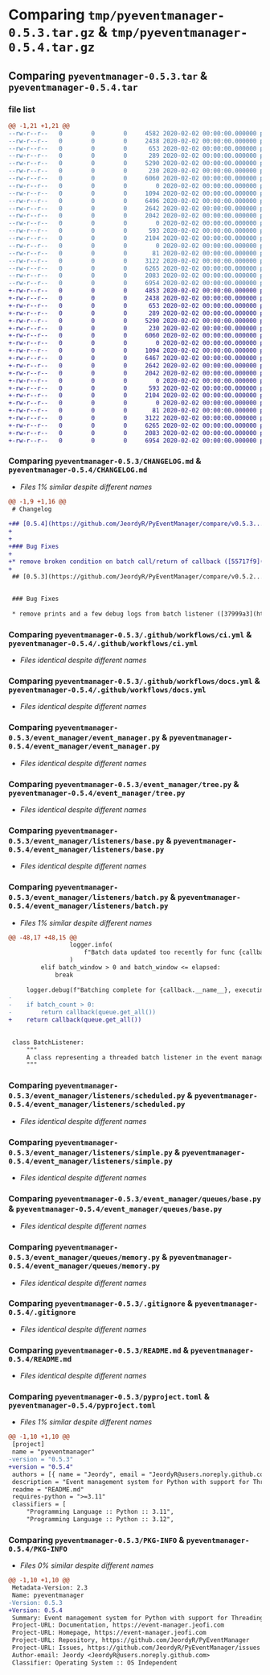 # Comparing `tmp/pyeventmanager-0.5.3.tar.gz` & `tmp/pyeventmanager-0.5.4.tar.gz`

## Comparing `pyeventmanager-0.5.3.tar` & `pyeventmanager-0.5.4.tar`

### file list

```diff
@@ -1,21 +1,21 @@
--rw-r--r--   0        0        0     4582 2020-02-02 00:00:00.000000 pyeventmanager-0.5.3/CHANGELOG.md
--rw-r--r--   0        0        0     2438 2020-02-02 00:00:00.000000 pyeventmanager-0.5.3/.github/workflows/ci.yml
--rw-r--r--   0        0        0      653 2020-02-02 00:00:00.000000 pyeventmanager-0.5.3/.github/workflows/docs.yml
--rw-r--r--   0        0        0      289 2020-02-02 00:00:00.000000 pyeventmanager-0.5.3/event_manager/__init__.py
--rw-r--r--   0        0        0     5290 2020-02-02 00:00:00.000000 pyeventmanager-0.5.3/event_manager/event_manager.py
--rw-r--r--   0        0        0      230 2020-02-02 00:00:00.000000 pyeventmanager-0.5.3/event_manager/fork_types.py
--rw-r--r--   0        0        0     6060 2020-02-02 00:00:00.000000 pyeventmanager-0.5.3/event_manager/tree.py
--rw-r--r--   0        0        0        0 2020-02-02 00:00:00.000000 pyeventmanager-0.5.3/event_manager/listeners/__init__.py
--rw-r--r--   0        0        0     1094 2020-02-02 00:00:00.000000 pyeventmanager-0.5.3/event_manager/listeners/base.py
--rw-r--r--   0        0        0     6496 2020-02-02 00:00:00.000000 pyeventmanager-0.5.3/event_manager/listeners/batch.py
--rw-r--r--   0        0        0     2642 2020-02-02 00:00:00.000000 pyeventmanager-0.5.3/event_manager/listeners/scheduled.py
--rw-r--r--   0        0        0     2042 2020-02-02 00:00:00.000000 pyeventmanager-0.5.3/event_manager/listeners/simple.py
--rw-r--r--   0        0        0        0 2020-02-02 00:00:00.000000 pyeventmanager-0.5.3/event_manager/queues/__init__.py
--rw-r--r--   0        0        0      593 2020-02-02 00:00:00.000000 pyeventmanager-0.5.3/event_manager/queues/base.py
--rw-r--r--   0        0        0     2104 2020-02-02 00:00:00.000000 pyeventmanager-0.5.3/event_manager/queues/memory.py
--rw-r--r--   0        0        0        0 2020-02-02 00:00:00.000000 pyeventmanager-0.5.3/tests/__init__.py
--rw-r--r--   0        0        0       81 2020-02-02 00:00:00.000000 pyeventmanager-0.5.3/tests/test_dummy.py
--rw-r--r--   0        0        0     3122 2020-02-02 00:00:00.000000 pyeventmanager-0.5.3/.gitignore
--rw-r--r--   0        0        0     6265 2020-02-02 00:00:00.000000 pyeventmanager-0.5.3/README.md
--rw-r--r--   0        0        0     2083 2020-02-02 00:00:00.000000 pyeventmanager-0.5.3/pyproject.toml
--rw-r--r--   0        0        0     6954 2020-02-02 00:00:00.000000 pyeventmanager-0.5.3/PKG-INFO
+-rw-r--r--   0        0        0     4853 2020-02-02 00:00:00.000000 pyeventmanager-0.5.4/CHANGELOG.md
+-rw-r--r--   0        0        0     2438 2020-02-02 00:00:00.000000 pyeventmanager-0.5.4/.github/workflows/ci.yml
+-rw-r--r--   0        0        0      653 2020-02-02 00:00:00.000000 pyeventmanager-0.5.4/.github/workflows/docs.yml
+-rw-r--r--   0        0        0      289 2020-02-02 00:00:00.000000 pyeventmanager-0.5.4/event_manager/__init__.py
+-rw-r--r--   0        0        0     5290 2020-02-02 00:00:00.000000 pyeventmanager-0.5.4/event_manager/event_manager.py
+-rw-r--r--   0        0        0      230 2020-02-02 00:00:00.000000 pyeventmanager-0.5.4/event_manager/fork_types.py
+-rw-r--r--   0        0        0     6060 2020-02-02 00:00:00.000000 pyeventmanager-0.5.4/event_manager/tree.py
+-rw-r--r--   0        0        0        0 2020-02-02 00:00:00.000000 pyeventmanager-0.5.4/event_manager/listeners/__init__.py
+-rw-r--r--   0        0        0     1094 2020-02-02 00:00:00.000000 pyeventmanager-0.5.4/event_manager/listeners/base.py
+-rw-r--r--   0        0        0     6467 2020-02-02 00:00:00.000000 pyeventmanager-0.5.4/event_manager/listeners/batch.py
+-rw-r--r--   0        0        0     2642 2020-02-02 00:00:00.000000 pyeventmanager-0.5.4/event_manager/listeners/scheduled.py
+-rw-r--r--   0        0        0     2042 2020-02-02 00:00:00.000000 pyeventmanager-0.5.4/event_manager/listeners/simple.py
+-rw-r--r--   0        0        0        0 2020-02-02 00:00:00.000000 pyeventmanager-0.5.4/event_manager/queues/__init__.py
+-rw-r--r--   0        0        0      593 2020-02-02 00:00:00.000000 pyeventmanager-0.5.4/event_manager/queues/base.py
+-rw-r--r--   0        0        0     2104 2020-02-02 00:00:00.000000 pyeventmanager-0.5.4/event_manager/queues/memory.py
+-rw-r--r--   0        0        0        0 2020-02-02 00:00:00.000000 pyeventmanager-0.5.4/tests/__init__.py
+-rw-r--r--   0        0        0       81 2020-02-02 00:00:00.000000 pyeventmanager-0.5.4/tests/test_dummy.py
+-rw-r--r--   0        0        0     3122 2020-02-02 00:00:00.000000 pyeventmanager-0.5.4/.gitignore
+-rw-r--r--   0        0        0     6265 2020-02-02 00:00:00.000000 pyeventmanager-0.5.4/README.md
+-rw-r--r--   0        0        0     2083 2020-02-02 00:00:00.000000 pyeventmanager-0.5.4/pyproject.toml
+-rw-r--r--   0        0        0     6954 2020-02-02 00:00:00.000000 pyeventmanager-0.5.4/PKG-INFO
```

### Comparing `pyeventmanager-0.5.3/CHANGELOG.md` & `pyeventmanager-0.5.4/CHANGELOG.md`

 * *Files 1% similar despite different names*

```diff
@@ -1,9 +1,16 @@
 # Changelog
 
+## [0.5.4](https://github.com/JeordyR/PyEventManager/compare/v0.5.3...v0.5.4) (2024-04-07)
+
+
+### Bug Fixes
+
+* remove broken condition on batch call/return of callback ([55717f9](https://github.com/JeordyR/PyEventManager/commit/55717f99c41fce26b52b51cd50ff633445a113c0))
+
 ## [0.5.3](https://github.com/JeordyR/PyEventManager/compare/v0.5.2...v0.5.3) (2024-04-06)
 
 
 ### Bug Fixes
 
 * remove prints and a few debug logs from batch listener ([37999a3](https://github.com/JeordyR/PyEventManager/commit/37999a3c5d83884d1ecc11157448fb251d9752c2))
```

### Comparing `pyeventmanager-0.5.3/.github/workflows/ci.yml` & `pyeventmanager-0.5.4/.github/workflows/ci.yml`

 * *Files identical despite different names*

### Comparing `pyeventmanager-0.5.3/.github/workflows/docs.yml` & `pyeventmanager-0.5.4/.github/workflows/docs.yml`

 * *Files identical despite different names*

### Comparing `pyeventmanager-0.5.3/event_manager/event_manager.py` & `pyeventmanager-0.5.4/event_manager/event_manager.py`

 * *Files identical despite different names*

### Comparing `pyeventmanager-0.5.3/event_manager/tree.py` & `pyeventmanager-0.5.4/event_manager/tree.py`

 * *Files identical despite different names*

### Comparing `pyeventmanager-0.5.3/event_manager/listeners/base.py` & `pyeventmanager-0.5.4/event_manager/listeners/base.py`

 * *Files identical despite different names*

### Comparing `pyeventmanager-0.5.3/event_manager/listeners/batch.py` & `pyeventmanager-0.5.4/event_manager/listeners/batch.py`

 * *Files 1% similar despite different names*

```diff
@@ -48,17 +48,15 @@
                 logger.info(
                     f"Batch data updated too recently for func {callback.__name__}, waiting {batch_window} seconds."
                 )
         elif batch_window > 0 and batch_window <= elapsed:
             break
 
     logger.debug(f"Batching complete for {callback.__name__}, executing...")
-
-    if batch_count > 0:
-        return callback(queue.get_all())
+    return callback(queue.get_all())
 
 
 class BatchListener:
     """
     A class representing a threaded batch listener in the event management system.
     """
```

### Comparing `pyeventmanager-0.5.3/event_manager/listeners/scheduled.py` & `pyeventmanager-0.5.4/event_manager/listeners/scheduled.py`

 * *Files identical despite different names*

### Comparing `pyeventmanager-0.5.3/event_manager/listeners/simple.py` & `pyeventmanager-0.5.4/event_manager/listeners/simple.py`

 * *Files identical despite different names*

### Comparing `pyeventmanager-0.5.3/event_manager/queues/base.py` & `pyeventmanager-0.5.4/event_manager/queues/base.py`

 * *Files identical despite different names*

### Comparing `pyeventmanager-0.5.3/event_manager/queues/memory.py` & `pyeventmanager-0.5.4/event_manager/queues/memory.py`

 * *Files identical despite different names*

### Comparing `pyeventmanager-0.5.3/.gitignore` & `pyeventmanager-0.5.4/.gitignore`

 * *Files identical despite different names*

### Comparing `pyeventmanager-0.5.3/README.md` & `pyeventmanager-0.5.4/README.md`

 * *Files identical despite different names*

### Comparing `pyeventmanager-0.5.3/pyproject.toml` & `pyeventmanager-0.5.4/pyproject.toml`

 * *Files 1% similar despite different names*

```diff
@@ -1,10 +1,10 @@
 [project]
 name = "pyeventmanager"
-version = "0.5.3"
+version = "0.5.4"
 authors = [{ name = "Jeordy", email = "JeordyR@users.noreply.github.com" }]
 description = "Event management system for Python with support for Threading and Multiprocessing for task running."
 readme = "README.md"
 requires-python = ">=3.11"
 classifiers = [
     "Programming Language :: Python :: 3.11",
     "Programming Language :: Python :: 3.12",
```

### Comparing `pyeventmanager-0.5.3/PKG-INFO` & `pyeventmanager-0.5.4/PKG-INFO`

 * *Files 0% similar despite different names*

```diff
@@ -1,10 +1,10 @@
 Metadata-Version: 2.3
 Name: pyeventmanager
-Version: 0.5.3
+Version: 0.5.4
 Summary: Event management system for Python with support for Threading and Multiprocessing for task running.
 Project-URL: Documentation, https://event-manager.jeofi.com
 Project-URL: Homepage, https://event-manager.jeofi.com
 Project-URL: Repository, https://github.com/JeordyR/PyEventManager
 Project-URL: Issues, https://github.com/JeordyR/PyEventManager/issues
 Author-email: Jeordy <JeordyR@users.noreply.github.com>
 Classifier: Operating System :: OS Independent
```

